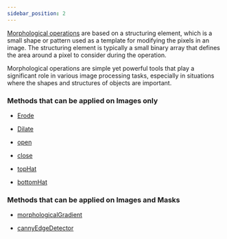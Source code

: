 ```yaml
---
sidebar_position: 2
---
```


[Morphological operations](../../Glossary.md#morphology 'internal link on morphology') are based on a structuring element, which is a small shape or pattern used as a template for modifying the pixels in an image. The structuring element is typically a small binary array that defines the area around a pixel to consider during the operation.

Morphological operations are simple yet powerful tools that play a significant role in various image processing tasks, especially in situations where the shapes and structures of objects are important.

### Methods that can be applied on Images only

- [Erode](./Erode.md 'internal link on erode')

- [Dilate](./Dilate.md 'internal link on dilate')

- [open](./open.md 'internal link on open')

- [close](./close.md 'internal link on close')

- [topHat](./topHat.md 'internal link on topHat')

- [bottomHat](./bottomHat 'internal link on bottomHat')

### Methods that can be applied on Images and Masks

- [morphologicalGradient](./morphologicalGradient.md 'internal link on morphologicalGradient')

- [cannyEdgeDetector](./cannyEdgeDetector.md 'internal link on cannyEdgeDetector')

